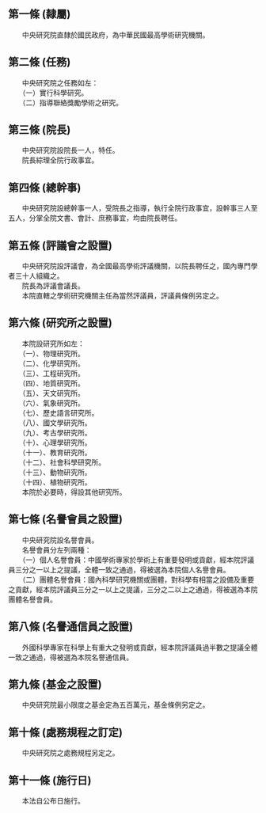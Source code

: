 第一條 (隸屬)
-------------
　　中央研究院直隸於國民政府，為中華民國最高學術研究機關。  


第二條 (任務)
-------------
　　中央研究院之任務如左：  
　　（一）實行科學研究。  
　　（二）指導聯絡獎勵學術之研究。  


第三條 (院長)
-------------
　　中央研究院設院長一人，特任。  
　　院長綜理全院行政事宜。  


第四條 (總幹事)
---------------
　　中央研究院設總幹事一人，受院長之指導，執行全院行政事宜，設幹事三人至五人，分掌全院文書、會計、庶務事宜，均由院長聘任。  


第五條 (評議會之設置)
---------------------
　　中央研究院設評議會，為全國最高學術評議機關，以院長聘任之，國內專門學者三十人組織之。  
　　院長為評議會議長。  
　　本院直轄之學術研究機關主任為當然評議員，評議員條例另定之。  


第六條 (研究所之設置)
---------------------
　　本院設研究所如左：  
　　（一）、物理研究所。  
　　（二）、化學研究所。  
　　（三）、工程研究所。  
　　（四）、地質研究所。  
　　（五）、天文研究所。  
　　（六）、氣象研究所。  
　　（七）、歷史語言研究所。  
　　（八）、國文學研究所。  
　　（九）、考古學研究所。  
　　（十）、心理學研究所。  
　　（十一）、教育研究所。  
　　（十二）、社會科學研究所。  
　　（十三）、動物研究所。  
　　（十四）、植物研究所。  
　　本院於必要時，得設其他研究所。  


第七條 (名譽會員之設置)
-----------------------
　　中央研究院設名譽會員。  
　　名譽會員分左列兩種：  
　　（一）個人名譽會員：中國學術專家於學術上有重要發明或貢獻，經本院評議員三分之一以上之提議，全體一致之通過，得被選為本院個人名譽會員。  
　　（二）團體名譽會員：國內科學研究機關或團體，對科學有相當之設備及重要之貢獻，經本院評議員三分之一以上之提議，三分之二以上之通過，得被選為本院團體名譽會員。  


第八條 (名譽通信員之設置)
-------------------------
　　外國科學專家在科學上有重大之發明或貢獻，經本院評議員過半數之提議全體一致之通過，得被選為本院名譽通信員。  


第九條 (基金之設置)
-------------------
　　中央研究院最小限度之基金定為五百萬元，基金條例另定之。  


第十條 (處務規程之訂定)
-----------------------
　　中央研究院之處務規程另定之。  


第十一條 (施行日)
-----------------
　　本法自公布日施行。